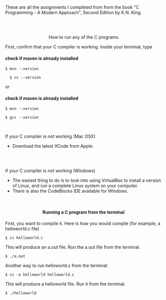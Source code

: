 These are all the assignments I completed from from the book
"C Programming - A Modern Approach", Second Edition by K.N. King. 

<br />
<br />

<p align="center">How to run any of the C programs</p>

First, confirm that your C compiler is working. Inside your terminal, type
#### check if maven is already installed
```
$ mvn --version
```
```
  $ cc --version
```
or 
#### check if maven is already installed
```
$ mvn --version
```
```
$ gcc --version
```

<br />

If your C compiler is not working (Mac OSX)
<br /> 
- Download the latest XCode from Apple.
<br />
<br />

If your C compiler is not working (Windows)
<br />
- The easiest thing to do is to look into using VirtualBox to install a version of Linux, and run a complete Linux system on your computer.<br />
- There is also the CodeBlocks IDE available for Windows.
<br />


<h4 align="center">Running a C program from the terminal</h4>

First, you want to compile it. Here is how you would compile (for example, a helloworld.c file) 
```
$ cc helloworld.c
```
This will produce an a.out file. Run the a.out file from the terminal. 
```
$ ./a.out
```
Another way to run helloworld.c from the terminal: 
```
$ cc -o helloworld helloworld.c
```
This will produce a helloworld file. Run it from the terminal. 
```
$ ./helloworld
```

